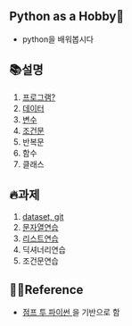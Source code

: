 ## Python as a Hobby👾

* python을 배워봅시다



## 📚설명

1. [프로그램?](https://swsvv.github.io/01-program)
2. [데이터](https://swsvv.github.io/02-data)
3. [변수](https://swsvv.github.io/03-variable)
4. [조건문](https://swsvv.github.io/slide/03-condition.pdf)
5. 반복문
6. 함수
7. 클래스




## 🔥과제
1. [dataset, git](https://swsvv.github.io/assignment/01-assignment)
2. [문자열연습](https://swsvv.github.io/assignment/02-assignment)
3. [리스트연습](https://swsvv.github.io/assignment/03-assignment)
4. 딕셔너리연습
5. 조건문연습



## 👩‍🏫Reference

* [점프 투 파이썬 ](https://wikidocs.net/book/1)을 기반으로 함

